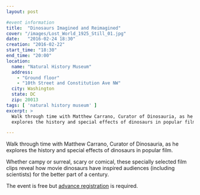 ```yaml
---
layout: post

#event information
title:  "Dinosaurs Imagined and Reimagined"
cover: "/images/Lost_World_1925_Still_01.jpg"
date:   "2016-02-24 18:30"
creation: "2016-02-22"
start_time: "18:30"
end_time: "20:00"
location:
  name: "Natural History Museum"
  address:
    - "Ground floor"
    - "10th Street and Constitution Ave NW"
  city: Washington
  state: DC
  zip: 20013
tags: [ 'natural history museum' ]
excerpt: >
  Walk through time with Matthew Carrano, Curator of Dinosauria, as he
  explores the history and special effects of dinosaurs in popular film.

---
```


Walk through time with Matthew Carrano, Curator of Dinosauria, as he
explores the history and special effects of dinosaurs in popular film.

Whether campy or surreal, scary or comical, these specially selected
film clips reveal how movie dinosaurs have inspired audiences
(including scientists) for the better part of a century. 

The event is free but
[advance registration](https://www.facebook.com/events/1290117051013702/)
is required.

